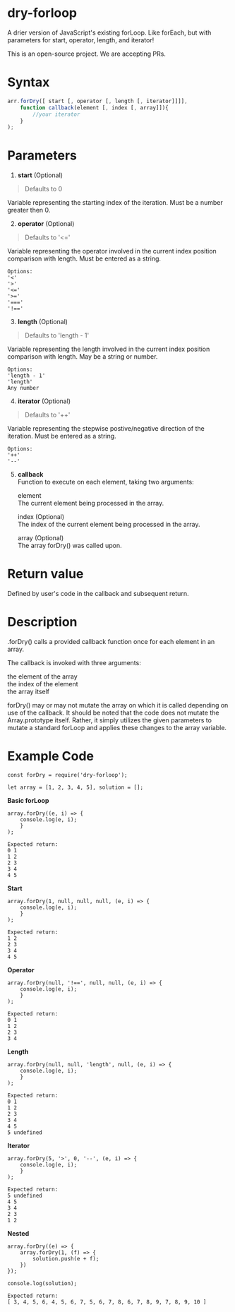 # dry-forloop #
A drier version of JavaScript's existing forLoop. Like forEach, but with parameters for start, operator, length, and iterator! 

This is an open-source project. We are accepting PRs.

# Syntax #
```javascript
arr.forDry([ start [, operator [, length [, iterator]]]], 
    function callback(element [, index [, array]]){
        //your iterator
    }
);
```

# Parameters #

1. __start__  (Optional)
> Defaults to 0

Variable representing the starting index of the iteration.  Must be a number greater then 0.


2. __operator__  (Optional)
> Defaults to '<='  

Variable representing the operator involved in the current index position comparison with length. Must be entered as a string.  

    Options:  
    '<'  
    '>'  
    '<='  
    '>='  
    '==='  
    '!=='  

3. __length__  (Optional)
> Defaults to 'length - 1'  

Variable representing the length involved in the current index position comparison with length. May be a string or number.  

    Options:  
    'length - 1'  
    'length'  
    Any number  

4. __iterator__  (Optional)
> Defaults to '++'  

Variable representing the stepwise postive/negative direction of the iteration. Must be entered as a string.  

    Options:  
    '++'  
    '--'  

5. __callback__  
Function to execute on each element, taking two arguments:  
    
    element  
        The current element being processed in the array.

    index (Optional)  
        The index of the current element being processed in the array.

    array (Optional)  
        The array forDry() was called upon.

# Return value #  
Defined by user's code in the callback and subsequent return.  

# Description #  
.forDry() calls a provided callback function once for each element in an array.  

The callback is invoked with three arguments:  

the element of the array  
the index of the element  
the array itself

forDry() may or may not mutate the array on which it is called depending on use of the callback. It should be noted that the code does not mutate the Array.prototype itself. Rather, it simply utilizes the given parameters to mutate a standard forLoop and applies these changes to the array variable.  

# Example Code #
    const forDry = require('dry-forloop'); 
    
    let array = [1, 2, 3, 4, 5], solution = [];  

__Basic forLoop__  
    
    array.forDry((e, i) => {
        console.log(e, i);
        }
    );  
    
    Expected return:   
    0 1  
    1 2  
    2 3  
    3 4  
    4 5  


__Start__  
    
    array.forDry(1, null, null, null, (e, i) => {
        console.log(e, i);
        }
    );
    
    Expected return:   
    1 2
    2 3
    3 4
    4 5

__Operator__  
    
    array.forDry(null, '!==', null, null, (e, i) => {
        console.log(e, i);
        }
    );
    
    Expected return:   
    0 1
    1 2
    2 3
    3 4

__Length__  
    
    array.forDry(null, null, 'length', null, (e, i) => {
        console.log(e, i);
        }
    );
    
    Expected return:   
    0 1
    1 2
    2 3
    3 4
    4 5
    5 undefined

__Iterator__  
    
    array.forDry(5, '>', 0, '--', (e, i) => {
        console.log(e, i);
        }
    );
    
    Expected return:   
    5 undefined
    4 5
    3 4
    2 3
    1 2 

__Nested__

    array.forDry((e) => {
        array.forDry(1, (f) => {
            solution.push(e + f);
        })
    });
    
    console.log(solution);

    Expected return: 
    [ 3, 4, 5, 6, 4, 5, 6, 7, 5, 6, 7, 8, 6, 7, 8, 9, 7, 8, 9, 10 ]
